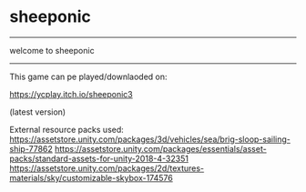 # sheeponic
____________________
welcome to sheeponic
____________________

This game can pe played/downlaoded on:

https://ycplay.itch.io/sheeponic3

(latest version)

External resource packs used:
https://assetstore.unity.com/packages/3d/vehicles/sea/brig-sloop-sailing-ship-77862
https://assetstore.unity.com/packages/essentials/asset-packs/standard-assets-for-unity-2018-4-32351
https://assetstore.unity.com/packages/2d/textures-materials/sky/customizable-skybox-174576

